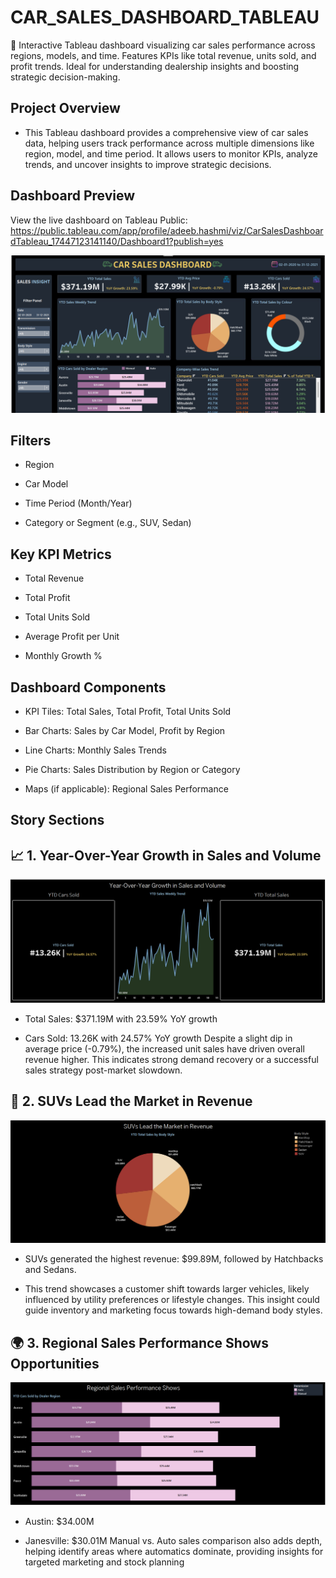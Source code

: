 # CAR_SALES_DASHBOARD_TABLEAU
🚗 Interactive Tableau dashboard visualizing car sales performance across regions, models, and time. Features KPIs like total revenue, units sold, and profit trends. Ideal for understanding dealership insights and boosting strategic decision-making.

## Project Overview
- This Tableau dashboard provides a comprehensive view of car sales data, helping users track performance across multiple dimensions like region, model, and time period. It allows users to monitor KPIs, analyze trends, and uncover insights to improve strategic decisions.

## Dashboard Preview

View the live dashboard on Tableau Public:
https://public.tableau.com/app/profile/adeeb.hashmi/viz/CarSalesDashboardTableau_17447123141140/Dashboard1?publish=yes

<img src="Car sales dashboard.png"/>

## Filters 

- Region

- Car Model

- Time Period (Month/Year)

- Category or Segment (e.g., SUV, Sedan)

## Key KPI Metrics

- Total Revenue

- Total Profit

- Total Units Sold

- Average Profit per Unit

- Monthly Growth %

## Dashboard Components

- KPI Tiles: Total Sales, Total Profit, Total Units Sold

- Bar Charts: Sales by Car Model, Profit by Region

- Line Charts: Monthly Sales Trends

- Pie Charts: Sales Distribution by Region or Category

- Maps (if applicable): Regional Sales Performance

## Story Sections

## 📈 1. Year-Over-Year Growth in Sales and Volume

<img src="Dashboars Images/Year-Over-Year Growth in Sales and Volume.png"/>

- Total Sales: $371.19M with 23.59% YoY growth

- Cars Sold: 13.26K with 24.57% YoY growth Despite a slight dip in average price (-0.79%), the increased unit sales have driven overall revenue higher. This indicates strong demand recovery or a successful sales strategy post-market slowdown.

## 🚗 2. SUVs Lead the Market in Revenue

<img src="Dashboars Images/SUVs Lead the Market in Revenue.png"/>

- SUVs generated the highest revenue: $99.89M, followed by Hatchbacks and Sedans.

- This trend showcases a customer shift towards larger vehicles, likely influenced by utility preferences or lifestyle changes. This insight could guide inventory and marketing focus towards high-demand body styles.

## 🌍 3. Regional Sales Performance Shows Opportunities

<img src="Dashboars Images/Regional Sales Performance Shows Opportunities.png"/>

- Austin: $34.00M

- Janesville: $30.01M Manual vs. Auto sales comparison also adds depth, helping identify areas where automatics dominate, providing insights for targeted marketing and stock planning


